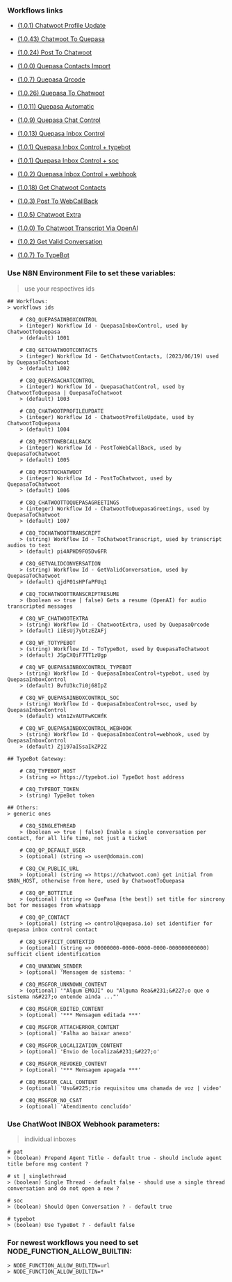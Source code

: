 ### Workflows links

* [(1.0.1) Chatwoot Profile Update](https://raw.githubusercontent.com/nocodeleaks/quepasa/main/extra/n8n%2Bchatwoot/ChatwootProfileUpdate.json)
* [(1.0.43) Chatwoot To Quepasa](https://raw.githubusercontent.com/nocodeleaks/quepasa/main/extra/n8n%2Bchatwoot/ChatwootToQuepasa.json)
* [(1.0.24) Post To Chatwoot](https://raw.githubusercontent.com/nocodeleaks/quepasa/main/extra/n8n%2Bchatwoot/PostToChatwoot.json)

* [(1.0.0) Quepasa Contacts Import](https://raw.githubusercontent.com/nocodeleaks/quepasa/refs/heads/main/extra/n8n%2Bchatwoot/QuepasaContactsImport.json)
* [(1.0.7) Quepasa Qrcode](https://raw.githubusercontent.com/nocodeleaks/quepasa/main/extra/n8n%2Bchatwoot/QuepasaQrcode.json)
* [(1.0.26) Quepasa To Chatwoot](https://raw.githubusercontent.com/nocodeleaks/quepasa/main/extra/n8n%2Bchatwoot/QuepasaToChatwoot.json)
* [(1.0.11) Quepasa Automatic](https://raw.githubusercontent.com/nocodeleaks/quepasa/main/extra/n8n%2Bchatwoot/QuepasaAutomatic.json)
* [(1.0.9) Quepasa Chat Control](https://raw.githubusercontent.com/nocodeleaks/quepasa/main/extra/n8n%2Bchatwoot/QuepasaChatControl.json)

* [(1.0.13) Quepasa Inbox Control](https://raw.githubusercontent.com/nocodeleaks/quepasa/main/extra/n8n%2Bchatwoot/QuepasaInboxControl.json)
* [(1.0.1) Quepasa Inbox Control + typebot](https://raw.githubusercontent.com/nocodeleaks/quepasa/refs/heads/main/extra/n8n%2Bchatwoot/QuepasaInboxControl_typebot.json)
* [(1.0.1) Quepasa Inbox Control + soc](https://raw.githubusercontent.com/nocodeleaks/quepasa/refs/heads/main/extra/n8n%2Bchatwoot/QuepasaInboxControl_soc.json)
* [(1.0.2) Quepasa Inbox Control + webhook](https://raw.githubusercontent.com/nocodeleaks/quepasa/refs/heads/main/extra/n8n%2Bchatwoot/QuepasaInboxControl_webhook.json)

* [(1.0.18) Get Chatwoot Contacts](https://raw.githubusercontent.com/nocodeleaks/quepasa/main/extra/n8n%2Bchatwoot/GetChatwootContacts.json)
* [(1.0.3) Post To WebCallBack](https://raw.githubusercontent.com/nocodeleaks/quepasa/main/extra/n8n%2Bchatwoot/PostToWebCallBack.json)
* [(1.0.5) Chatwoot Extra](https://raw.githubusercontent.com/nocodeleaks/quepasa/main/extra/n8n%2Bchatwoot/ChatwootExtra.json)
* [(1.0.0) To Chatwoot Transcript Via OpenAI](https://raw.githubusercontent.com/nocodeleaks/quepasa/refs/heads/main/extra/n8n%2Bchatwoot/ToChatwootTranscriptViaOpenAI.json)
* [(1.0.2) Get Valid Conversation](https://raw.githubusercontent.com/nocodeleaks/quepasa/refs/heads/main/extra/n8n%2Bchatwoot/GetValidConversation.json)
* [(1.0.7) To TypeBot](https://raw.githubusercontent.com/nocodeleaks/quepasa/refs/heads/main/extra/n8n%2Bchatwoot/ToTypeBot.json)

### Use N8N Environment File to set these variables:
> use your respectives ids

	## Workflows:
	> workflows ids

		# C8Q_QUEPASAINBOXCONTROL
		> (integer) Workflow Id - QuepasaInboxControl, used by ChatwootToQuepasa
		> (default) 1001

		# C8Q_GETCHATWOOTCONTACTS
		> (integer) Workflow Id - GetChatwootContacts, (2023/06/19) used by QuepasaToChatwoot
		> (default) 1002
			
		# C8Q_QUEPASACHATCONTROL
		> (integer) Workflow Id - QuepasaChatControl, used by ChatwootToQuepasa | QuepasaToChatwoot
		> (default) 1003
		
		# C8Q_CHATWOOTPROFILEUPDATE
		> (integer) Workflow Id - ChatwootProfileUpdate, used by ChatwootToQuepasa
		> (default) 1004
		
		# C8Q_POSTTOWEBCALLBACK
		> (integer) Workflow Id - PostToWebCallBack, used by QuepasaToChatwoot
		> (default) 1005
		
		# C8Q_POSTTOCHATWOOT
		> (integer) Workflow Id - PostToChatwoot, used by QuepasaToChatwoot
		> (default) 1006
		
		# C8Q_CHATWOOTTOQUEPASAGREETINGS
		> (integer) Workflow Id - ChatwootToQuepasaGreetings, used by QuepasaToChatwoot
		> (default) 1007
			
		# C8Q_TOCHATWOOTTRANSCRIPT
		> (string) Workflow Id - ToChatwootTranscript, used by transcript audios to text
		> (default) pi4APHD9F05Dv6FR
		
		# C8Q_GETVALIDCONVERSATION
		> (string) Workflow Id - GetValidConversation, used by QuepasaToChatwoot
		> (default) qjdP01sHPfaPFUq1
		
		# C8Q_TOCHATWOOTTRANSCRIPTRESUME
		> (boolean => true | false) Gets a resume (OpenAI) for audio transcripted messages
			
		# C8Q_WF_CHATWOOTEXTRA
		> (string) Workflow Id - ChatwootExtra, used by QuepasaQrcode
		> (default) iiEsUj7ybtzEZAFj
		
		# C8Q_WF_TOTYPEBOT
		> (string) Workflow Id - ToTypeBot, used by QuepasaToChatwoot 
		> (default) JSpCXQiF7TT1zUgp
		
		# C8Q_WF_QUEPASAINBOXCONTROL_TYPEBOT
		> (string) Workflow Id - QuepasaInboxControl+typebot, used by QuepasaInboxControl  
		> (default) BvfU3kc7i0j68IpZ
		
		# C8Q_WF_QUEPASAINBOXCONTROL_SOC
		> (string) Workflow Id - QuepasaInboxControl+soc, used by QuepasaInboxControl  
		> (default) wtn1ZvAUTFwKCHfK
			
		# C8Q_WF_QUEPASAINBOXCONTROL_WEBHOOK
		> (string) Workflow Id - QuepasaInboxControl+webhook, used by QuepasaInboxControl  
		> (default) Zj197aISsaIkZP2Z

	## TypeBot Gateway:	
	
		# C8Q_TYPEBOT_HOST	
		> (string => https://typebot.io) TypeBot host address
		
		# C8Q_TYPEBOT_TOKEN
		> (string) TypeBot token
	
	## Others:
	> generic ones
		
		# C8Q_SINGLETHREAD
		> (boolean => true | false) Enable a single conversation per contact, for all life time, not just a ticket
		
		# C8Q_QP_DEFAULT_USER
		> (optional) (string => user@domain.com)

		# C8Q_CW_PUBLIC_URL
		> (optional) (string => https://chatwoot.com) get initial from $N8N_HOST, otherwise from here, used by ChatwootToQuepasa

		# C8Q_QP_BOTTITLE
		> (optional) (string => QuePasa [the best]) set title for sincrony bot for messages from whatsapp

		# C8Q_QP_CONTACT
		> (optional) (string => control@quepasa.io) set identifier for quepasa inbox control contact
		
		# C8Q_SUFFICIT_CONTEXTID
		> (optional) (string => 00000000-0000-0000-0000-000000000000) sufficit client identification

		# C8Q_UNKNOWN_SENDER
		> (optional) 'Mensagem de sistema: '
		
		# C8Q_MSGFOR_UNKNOWN_CONTENT
		> (optional) '"Algum EMOJI" ou "Alguma Rea&#231;&#227;o que o sistema n&#227;o entende ainda ..."'
		
		# C8Q_MSGFOR_EDITED_CONTENT
		> (optional) '*** Mensagem editada ***'
		
		# C8Q_MSGFOR_ATTACHERROR_CONTENT
		> (optional) 'Falha ao baixar anexo'
		
		# C8Q_MSGFOR_LOCALIZATION_CONTENT
		> (optional) 'Envio de localiza&#231;&#227;o'
		
		# C8Q_MSGFOR_REVOKED_CONTENT
		> (optional) '*** Mensagem apagada ***'
		
		# C8Q_MSGFOR_CALL_CONTENT
		> (optional) 'Usu&#225;rio requisitou uma chamada de voz | video'
		
		# C8Q_MSGFOR_NO_CSAT
		> (optional) 'Atendimento concluído'

### Use ChatWoot INBOX Webhook parameters:
> individual inboxes

	# pat
	> (boolean) Prepend Agent Title - default true - should include agent title before msg content ?
	
	# st | singlethread
	> (boolean) Single Thread - default false - should use a single thread conversation and do not open a new ?
	
	# soc
	> (boolean) Should Open Conversation ? - default true
	
	# typebot
	> (boolean) Use TypeBot ? - default false
	
	
	
### For newest workflows you need to set NODE_FUNCTION_ALLOW_BUILTIN:

	> NODE_FUNCTION_ALLOW_BUILTIN=url
	> NODE_FUNCTION_ALLOW_BUILTIN=*